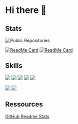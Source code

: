 # Hi there 👋

## Stats
![Public Repositories](https://github-readme-stats.vercel.app/api?username=tklein1801&show_icons=true&hide_title=true)

[![ReadMe Card](https://github-readme-stats.vercel.app/api/pin/?username=tklein1801&repo=DAG-Auktionshaus)](https://github.com/tklein1801/DAG-Auktionshaus)
[![ReadMe Card](https://github-readme-stats.vercel.app/api/pin/?username=tklein1801&repo=DAG-Infoapp)](https://github.com/tklein1801/DAG-Infoapp)

## Skills
<img src="https://img.shields.io/badge/HTML-28a745"> <img src="https://img.shields.io/badge/CSS-blue"> <img src="https://img.shields.io/badge/JavaScript-yellow"> <img src="https://img.shields.io/badge/PHP-purple"> <img src="https://img.shields.io/badge/Java-red">

<img src="https://img.shields.io/badge/Bootstrap-blue"> <img src="https://img.shields.io/badge/React Native-purple">

## Ressources
[GitHub Readme Stats](https://github.com/anuraghazra/github-readme-stat)

<!--
**tklein1801/tklein1801** is a ✨ _special_ ✨ repository because its `README.md` (this file) appears on your GitHub profile.

Here are some ideas to get you started:

- 🔭 I’m currently working on ...
- 🌱 I’m currently learning ...
- 👯 I’m looking to collaborate on ...
- 🤔 I’m looking for help with ...
- 💬 Ask me about ...
- 📫 How to reach me: ...
- 😄 Pronouns: ...
- ⚡ Fun fact: ...
-->
